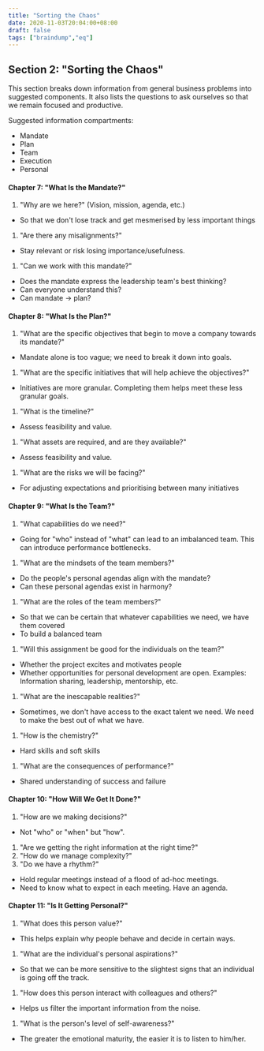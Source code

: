 ```yaml
---
title: "Sorting the Chaos"
date: 2020-11-03T20:04:00+08:00
draft: false
tags: ["braindump","eq"]
---
```

## Section 2: "Sorting the Chaos"

This section breaks down information from general business problems into suggested components. It also lists the questions to ask ourselves so that we remain focused and productive.

Suggested information compartments:

- Mandate
- Plan
- Team
- Execution
- Personal

#### Chapter 7: "What Is the Mandate?"

1. "Why are we here?" (Vision, mission, agenda, etc.)
 - So that we don't lose track and get mesmerised by less important things
1. "Are there any misalignments?"
 - Stay relevant or risk losing importance/usefulness.
1. "Can we work with this mandate?"
 - Does the mandate express the leadership team's best thinking?
 - Can everyone understand this?
 - Can mandate -> plan?

#### Chapter 8: "What Is the Plan?"

1. "What are the specific objectives that begin to move a company towards its mandate?"
 - Mandate alone is too vague; we need to break it down into goals.
1. "What are the specific initiatives that will help achieve the objectives?"
 - Initiatives are more granular. Completing them helps meet these less granular goals.
1. "What is the timeline?"
 - Assess feasibility and value.
1. "What assets are required, and are they available?"
 - Assess feasibility and value.
1. "What are the risks we will be facing?"
 - For adjusting expectations and prioritising between many initiatives

#### Chapter 9: "What Is the Team?"

1. "What capabilities do we need?"
 - Going for "who" instead of "what" can lead to an imbalanced team. This can introduce performance bottlenecks.
1. "What are the mindsets of the team members?"
 - Do the people's personal agendas align with the mandate?
 - Can these personal agendas exist in harmony?
1. "What are the roles of the team members?"
 - So that we can be certain that whatever capabilities we need, we have them covered
 - To build a balanced team
1. "Will this assignment be good for the individuals on the team?"
 - Whether the project excites and motivates people
 - Whether opportunities for personal development are open. Examples: Information sharing, leadership, mentorship, etc.
1. "What are the inescapable realities?"
 - Sometimes, we don't have access to the exact talent we need. We need to make the best out of what we have.
1. "How is the chemistry?"
 - Hard skills and soft skills
1. "What are the consequences of performance?"
 - Shared understanding of success and failure

#### Chapter 10: "How Will We Get It Done?"

1. "How are we making decisions?"
 - Not "who" or "when" but "how".
1. "Are we getting the right information at the right time?"
1. "How do we manage complexity?"
1. "Do we have a rhythm?"
 - Hold regular meetings instead of a flood of ad-hoc meetings.
 - Need to know what to expect in each meeting. Have an agenda.

#### Chapter 11: "Is It Getting Personal?"

1. "What does this person value?"
 - This helps explain why people behave and decide in certain ways.
1. "What are the individual's personal aspirations?"
 - So that we can be more sensitive to the slightest signs that an individual is going off the track.
1. "How does this person interact with colleagues and others?"
 - Helps us filter the important information from the noise.
1. "What is the person's level of self-awareness?"
 - The greater the emotional maturity, the easier it is to listen to him/her.
